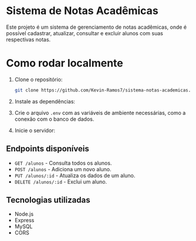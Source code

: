 # Sistema de Notas Acadêmicas

Este projeto é um sistema de gerenciamento de notas acadêmicas, 
onde é possível cadastrar, atualizar, consultar e excluir alunos com suas respectivas notas.

# Como rodar localmente

1. Clone o repositório:
   ```bash
   git clone https://github.com/Kevin-Ramos7/sistema-notas-academicas.git


2. Instale as dependências:

3. Crie o arquivo `.env` com as variáveis de ambiente necessárias, como a conexão com o banco de dados.

4. Inicie o servidor:


## Endpoints disponíveis

- `GET /alunos` - Consulta todos os alunos.
- `POST /alunos` - Adiciona um novo aluno.
- `PUT /alunos/:id` - Atualiza os dados de um aluno.
- `DELETE /alunos/:id` - Exclui um aluno.

## Tecnologias utilizadas

- Node.js
- Express
- MySQL
- CORS
